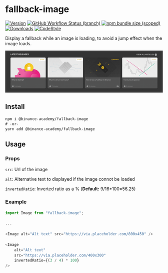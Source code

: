 # fallback-image

[![Version](https://img.shields.io/npm/v/@binance-academy/fallback-image.svg?style=flat-square)](https://www.npmjs.com/package/@binance-academy/fallback-image)
[![GitHub Workflow Status (branch)](https://img.shields.io/github/workflow/status/binance-academy/fallback-image/Lint/master?style=flat-square)](https://github.com/binance-academy/fallback-image/actions?query=workflow%3ALint)
[![npm bundle size (scoped)](https://img.shields.io/bundlephobia/min/@binance-academy/fallback-image.svg?color=yellow&style=flat-square)](https://bundlephobia.com/result?p=@binance-academy/fallback-image)
[![Downloads](https://img.shields.io/npm/dm/@binance-academy/fallback-image.svg?color=green&style=flat-square)](https://www.npmjs.com/package/@binance-academy/fallback-image)
[![CodeStyle](https://img.shields.io/badge/code%20style-prettier-ff69b4.svg?style=flat-square)](https://github.com/prettier/prettier)

Display a fallback while an image is loading, to avoid a jump effect when the image loads.

[![example](example.gif)](https://academy.binance.com)

## Install

```shell
npm i @binance-academy/fallback-image
# -or-
yarn add @binance-academy/fallback-image
```

## Usage

### Props

`src`: Url of the image

`alt`: Alternative text to displayed if the image connot be loaded

`invertedRatio`: Inverted ratio as a % (**Default:** 9/16\*100=56.25)

### Example

```javascript
import Image from "fallback-image";

...

<Image alt="Alt text" src="https://via.placeholder.com/800x450" />

<Image
    alt="Alt text"
    src="https://via.placeholder.com/400x300"
    invertedRatio={(3 / 4) * 100}
/>
```

